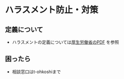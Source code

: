 # ハラスメント防止・対策

## 定義について

- ハラスメントの定義については[厚生労働省のPDF](https://www.mhlw.go.jp/content/11909500/000366276.pdf) を参照

## 困ったら

- 相談窓口はt-ohkoshiまで